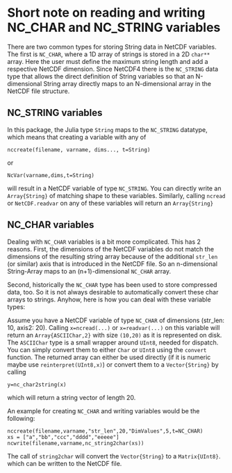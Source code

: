 # Short note on reading and writing NC_CHAR and NC_STRING variables

There are two common types for storing String data in NetCDF variables. The first is `NC_CHAR`,
where a 1D array of strings is stored in a 2D `char**` array. Here the user must define the maximum
string length and add a respective NetCDF dimension. Since NetCDF4 there is the `NC_STRING` data type that allows
 the direct definition of String variables so that an N-dimensional String array directly maps to an N-dimensional
 array in the NetCDF file structure.

## NC_STRING variables

In this package, the Julia type `String` maps to the `NC_STRING` datatype, which means that creating a variable with any of

```
nccreate(filename, varname, dims..., t=String)
```

or

```
NcVar(varname,dims,t=String)
```

will result in a NetCDF variable of type `NC_STRING`. You can directly write an `Array{String}` of matching shape to these
variables. Similarly, calling `ncread` or `NetCDF.readvar` on any of these variables will return an `Array{String}`

## NC_CHAR variables

Dealing with `NC_CHAR` variables is a bit more complicated. This has 2 reasons. First, the dimensions of the NetCDF variables
do not match the dimensions of the resulting string array because of the additional `str_len` (or similar) axis that is introduced in the
NetCDF file. So an n-dimensional String-Array maps to an (n+1)-dimensional `NC_CHAR` array.

Second, historically the `NC_CHAR` type has been used to store compressed data, too. So it is not always desirable to automatically convert
these char arrays to strings. Anyhow, here is how you can deal with these variable types:

Assume you have a NetCDF variable of type `NC_CHAR` of dimensions (str_len: 10, axis2: 20).
Calling `x=ncread(...)` or `x=readvar(...)` on this variable will return an `Array{ASCIIChar,2}` with size `(10,20)` as it is represented on disk. The `ASCIIChar` type is a small wrapper around `UInt8`, needed for dispatch. You can simply convert them to either `Char` or `UInt8` using the `convert` function. The returned array can either be used directly (if it is numeric maybe use `reinterpret(UInt8,x)`) or convert them to a `Vector{String}` by calling

    y=nc_char2string(x)

which will return a string vector of length 20.

An example for creating `NC_CHAR` and writing variables would be the following:

```
nccreate(filename,varname,"str_len",20,"DimValues",5,t=NC_CHAR)
xs = ["a","bb","ccc","dddd","eeeee"]
ncwrite(filename,varname,nc_string2char(xs))
```

The call of `string2char` will convert the `Vector{String}` to a `Matrix{UInt8}`. which
can be written to the NetCDF file.

